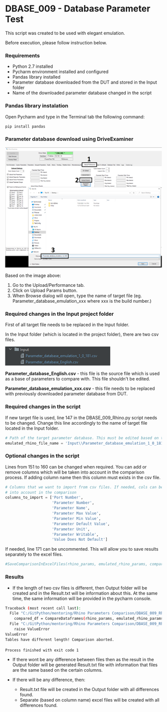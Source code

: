 # DBASE_009 - Database Parameter Test
This script was created to be used with elegant emulation.

Before execution, please follow instruction below.

### Requirements
* Python 2.7 installed
* Pycharm environment installed and configured
* Pandas library installed
* Parameter database downloaded from the DUT and stored in the Input folder
* Name of the downloaded parameter database changed in the script

### Pandas library instalation
Open Pycharm and type in the Terminal tab the following command:
```bash
pip install pandas
```

### Parameter database download using DriveExaminer

![image](Images/DriveExaminerImg.png)

Based on the image above:
1) Go to the Upload/Performance tab.
2) Click on Upload Params button.
3) When Browse dialog will open, type the name of target file (eg. Parameter_database_emulation_xxx where xxx is 
the build number.)

### Required changes in the Input project folder

First of all target file needs to be replaced in the Input folder.

In the Input folder (which is located in the project folder), there are two csv files.

![image](Images/InputFolderImg.png)

**Parameter_database_English.csv** - this file is the source file which is used as a base of parameters to compare with.
This file shouldn't be edited.

**Parameter_database_emulation_xxx.csv** - this file needs to be replaced with previously downloaded parameter database 
from DUT.

### Required changes in the script

If new target file is used, line 147 in the DBASE_009_Rhino.py script needs to be changed. Change this line accordingly
to the name of target file located in the Input folder.
```python
# Path of the target parameter database. This must be edited based on the current file name.
emulated_rhino_file_name = 'Input\\Parameter_database_emulation_1_0_181.csv'
```

### Optional changes in the script

Lines from 151 to 160 can be changed when required. You can add or remove columns which will be taken into account in 
the comparison process. If adding column name then this column must exists in the csv file.

```python
# Columns that we want to import from csv files. If needed, cols can be added to the list and it will be taken
# into account in the comparison
columns_to_import = ['Port Number',
                     'Parameter Number',
                     'Parameter Name',
                     'Parameter Max Value',
                     'Parameter Min Value',
                     'Parameter Default Value',
                     'Parameter Unit',
                     'Parameter Writable',
                     'Value Does Not Default']
```

If needed, line 171 can be uncommented. This will allow you to save results separately to the excel files.
```python
#SaveComparisonInExcelFiles(rhino_params, emulated_rhino_params, compared_df)
```

### Results
* If the length of two csv files is different, then Output folder will be created and in the Result.txt will be 
information about this. At the same time, the same information will be provided in the pycharm console. 

```bash
Traceback (most recent call last):
  File "C:/GitPython/mentoring/Rhino Parameters Comparison/DBASE_009_Rhino.py", line 166, in <module>
    compared_df = CompareDataframes(rhino_params, emulated_rhino_params, columns_to_import)
  File "C:/GitPython/mentoring/Rhino Parameters Comparison/DBASE_009_Rhino.py", line 48, in CompareDataframes
    raise ValueError
ValueError
Tables have different length! Comparison aborted.

Process finished with exit code 1
```

* If there wont be any difference between files then as the result in the Output folder will be generated Result.txt 
file with information that files are the same based on the certain columns.

* If there will be any difference, then:
    * Result.txt file will be created in the Output folder with all differences found.
    * Separate (based on column name) excel files will be created with all differences found.